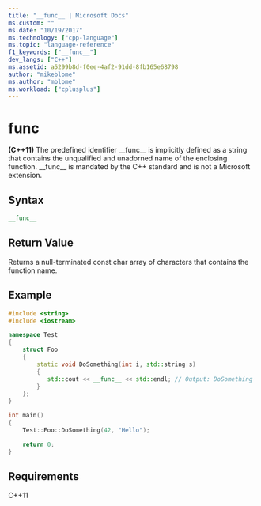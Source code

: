 ```yaml
---
title: "__func__ | Microsoft Docs"
ms.custom: ""
ms.date: "10/19/2017"
ms.technology: ["cpp-language"]
ms.topic: "language-reference"
f1_keywords: ["__func__"]
dev_langs: ["C++"]
ms.assetid: a5299b8d-f0ee-4af2-91dd-8fb165e68798
author: "mikeblome"
ms.author: "mblome"
ms.workload: ["cplusplus"]
---
```

# __func__

**(C++11)** The predefined identifier &#95;&#95;func&#95;&#95; is implicitly defined as a string that contains the unqualified and unadorned name of the enclosing function. &#95;&#95;func&#95;&#95; is mandated by the C++ standard and is not a Microsoft extension.

## Syntax

```cpp
__func__
```

## Return Value

Returns a null-terminated const char array of characters that contains the function name.

## Example

```cpp
#include <string>
#include <iostream>

namespace Test
{
    struct Foo
    {
        static void DoSomething(int i, std::string s)
        {
           std::cout << __func__ << std::endl; // Output: DoSomething
        }
    };
}

int main()
{
    Test::Foo::DoSomething(42, "Hello");

    return 0;
}
```

## Requirements

C++11